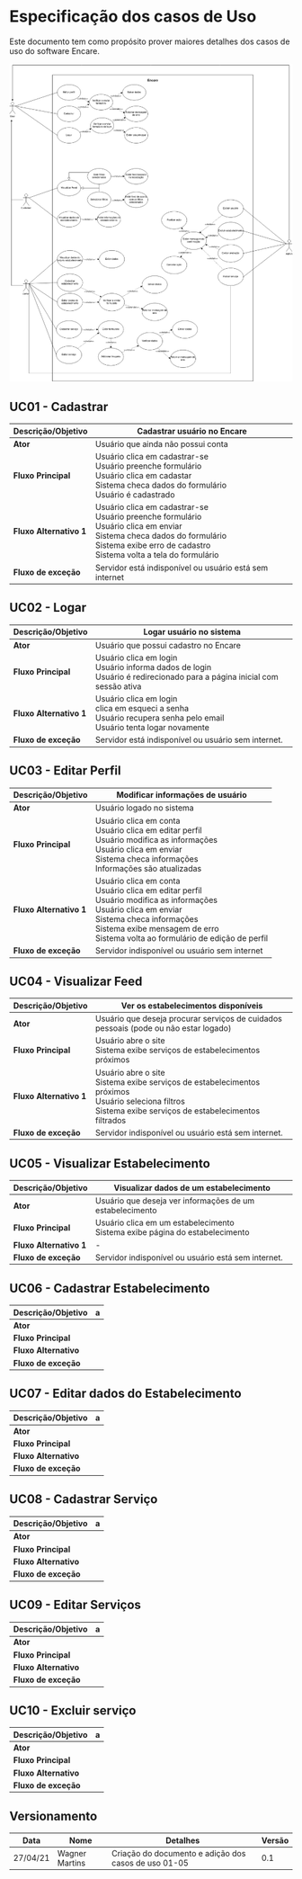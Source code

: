 # Especificação dos casos de Uso

Este documento tem como propósito prover maiores detalhes dos casos de uso do software Encare.

![Casos de Uso](./img/diagrama_casos_uso_ne.png)

## UC01 - Cadastrar

|Descrição/Objetivo| Cadastrar usuário no Encare
|-----|----|
|**Ator**| Usuário que ainda não possui conta
|**Fluxo Principal**| Usuário clica em cadastrar-se<br>Usuário preenche formulário<br>Usuário clica em cadastar<br>Sistema checa dados do formulário<br>Usuário é cadastrado
|**Fluxo Alternativo 1**|Usuário clica em cadastrar-se<br>Usuário preenche formulário<br>Usuário clica em enviar<br>Sistema checa dados do formulário<br>Sistema exibe erro de cadastro<br>Sistema volta a tela do formulário
|**Fluxo de exceção**| Servidor está indisponível ou usuário está sem internet

## UC02 - Logar

|Descrição/Objetivo| Logar usuário no sistema
|-----|----|
|**Ator**| Usuário que possui cadastro no Encare
|**Fluxo Principal**| Usuário clica em login<br>Usuário informa dados de login<br>Usuário é redirecionado para a página inicial com sessão ativa 
|**Fluxo Alternativo 1**| Usuário clica em login<br> clica em esqueci a senha<br>Usuário recupera senha pelo email<br>Usuário tenta logar novamente
|**Fluxo de exceção**| Servidor está indisponível ou usuário sem internet.

## UC03 - Editar Perfil

|Descrição/Objetivo| Modificar informações de usuário
|-----|----|
|**Ator**| Usuário logado no sistema
|**Fluxo Principal**| Usuário clica em conta<br>Usuário clica em editar perfil<br>Usuário modifica as informações<br>Usuário clica em enviar<br>Sistema checa informações<br>Informações são atualizadas
|**Fluxo Alternativo 1**| Usuário clica em conta<br>Usuário clica em editar perfil<br>Usuário modifica as informações<br>Usuário clica em enviar<br>Sistema checa informações<br>Sistema exibe mensagem de erro<br>Sistema volta ao formulário de edição de perfil
|**Fluxo de exceção**| Servidor indisponível ou usuário sem internet

## UC04 - Visualizar Feed

|Descrição/Objetivo| Ver os estabelecimentos disponíveis
|-----|----|
|**Ator**| Usuário que deseja procurar serviços de cuidados pessoais (pode ou não estar logado)
|**Fluxo Principal**| Usuário abre o site<br>Sistema exibe serviços de estabelecimentos próximos
|**Fluxo Alternativo 1**| Usuário abre o site<br>Sistema exibe serviços de estabelecimentos próximos<br>Usuário seleciona filtros<br>Sistema exibe serviços de estabelecimentos filtrados
|**Fluxo de exceção**| Servidor indisponível ou usuário está sem internet.

## UC05 - Visualizar Estabelecimento

|Descrição/Objetivo| Visualizar dados de um estabelecimento
|-----|----|
|**Ator**| Usuário que deseja ver informações de um estabelecimento
|**Fluxo Principal**| Usuário clica em um estabelecimento<br>Sistema exibe página do estabelecimento<br>
|**Fluxo Alternativo 1**| -
|**Fluxo de exceção**| Servidor indisponível ou usuário está sem internet.

## UC06 - Cadastrar Estabelecimento

|Descrição/Objetivo| a
|-----|----|
|**Ator**|
|**Fluxo Principal**|
|**Fluxo Alternativo**|
|**Fluxo de exceção**|

## UC07 - Editar dados do Estabelecimento

|Descrição/Objetivo| a
|-----|----|
|**Ator**|
|**Fluxo Principal**|
|**Fluxo Alternativo**|
|**Fluxo de exceção**|

## UC08 - Cadastrar Serviço

|Descrição/Objetivo| a
|-----|----|
|**Ator**|
|**Fluxo Principal**|
|**Fluxo Alternativo**|
|**Fluxo de exceção**|

## UC09 - Editar Serviços

|Descrição/Objetivo| a
|-----|----|
|**Ator**|
|**Fluxo Principal**|
|**Fluxo Alternativo**|
|**Fluxo de exceção**|

## UC10 - Excluir serviço

|Descrição/Objetivo| a
|-----|----|
|**Ator**|
|**Fluxo Principal**|
|**Fluxo Alternativo**|
|**Fluxo de exceção**|


## Versionamento

|Data|Nome|Detalhes|Versão|
|----|---|---|---|
| 27/04/21 | Wagner Martins | Criação do documento e adição dos casos de uso 01-05 | 0.1 |